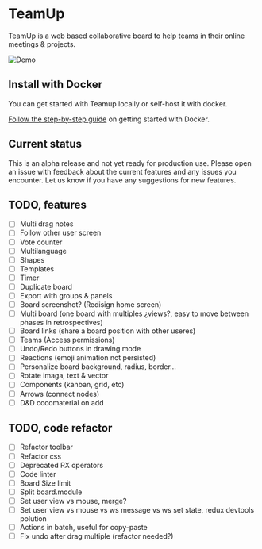 # TeamUp

TeamUp is a web based collaborative board to help teams in their online meetings & projects.

![Demo](https://github.com/juanfran/team-up/blob/main/resources/demo-teamup-new.gif)

## Install with Docker

You can get started with Teamup locally or self-host it with docker.

[Follow the step-by-step guide](./INSTALL.md) on getting started with Docker.

## Current status

This is an alpha release and not yet ready for production use. Please open an issue with feedback about the current features and any issues you encounter. Let us know if you have any suggestions for new features.

## TODO, features

- [ ] Multi drag notes
- [ ] Follow other user screen
- [ ] Vote counter
- [ ] Multilanguage
- [ ] Shapes
- [ ] Templates
- [ ] Timer
- [ ] Duplicate board
- [ ] Export with groups & panels
- [ ] Board screenshot? (Redisign home screen)
- [ ] Multi board (one board with multiples ¿views?, easy to move between phases in retrospectives)
- [ ] Board links (share a board position with other useres)
- [ ] Teams (Access permissions)
- [ ] Undo/Redo buttons in drawing mode
- [ ] Reactions (emoji animation not persisted)
- [ ] Personalize board background, radius, border...
- [ ] Rotate imaga, text & vector
- [ ] Components (kanban, grid, etc)
- [ ] Arrows (connect nodes)
- [ ] D&D cocomaterial on add

## TODO, code refactor

- [ ] Refactor toolbar
- [ ] Refactor css
- [ ] Deprecated RX operators
- [ ] Code linter
- [ ] Board Size limit
- [ ] Split board.module
- [ ] Set user view vs mouse, merge?
- [ ] Set user view vs mouse vs ws message vs ws set state, redux devtools polution
- [ ] Actions in batch, useful for copy-paste
- [ ] Fix undo after drag multiple (refactor needed?)
